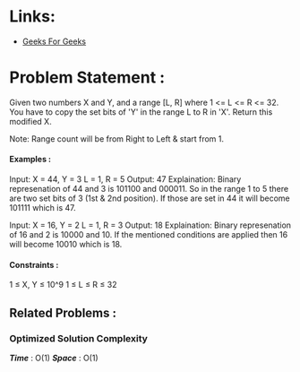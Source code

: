 # Links:

- [Geeks For Geeks](https://www.geeksforgeeks.org/problems/copy-set-bits-in-range0623/1)

# Problem Statement :

Given two numbers X and Y, and a range [L, R] where 1 <= L <= R <= 32. You have to copy the set bits of 'Y' in the range L to R in 'X'. Return this modified X.

Note: Range count will be from Right to Left & start from 1.

#### Examples :

Input: 
X = 44, Y = 3 
L = 1,  R = 5
Output: 
47
Explaination: 
Binary represenation of 44 and 3 is 101100 and 000011. So in the range 1 to 5 there are two set bits of 3 (1st & 2nd position). If those are set in 44 it will become 101111 which is 47.

Input: 
X = 16, Y = 2
L = 1,  R = 3
Output: 18
Explaination: Binary represenation of 16 and 2 is 10000 and 10. If the mentioned conditions are applied then 16 will become 10010 which is 18.

#### Constraints :

1 ≤ X, Y ≤ 10^9
1 ≤ L ≤ R ≤ 32



## Related Problems :


### Optimized Solution Complexity

**_Time_** : O(1)
**_Space_** : O(1)